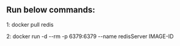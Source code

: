 
Run below commands:
-------------------
1: docker pull redis

2: docker run -d --rm -p 6379:6379 --name redisServer IMAGE-ID
